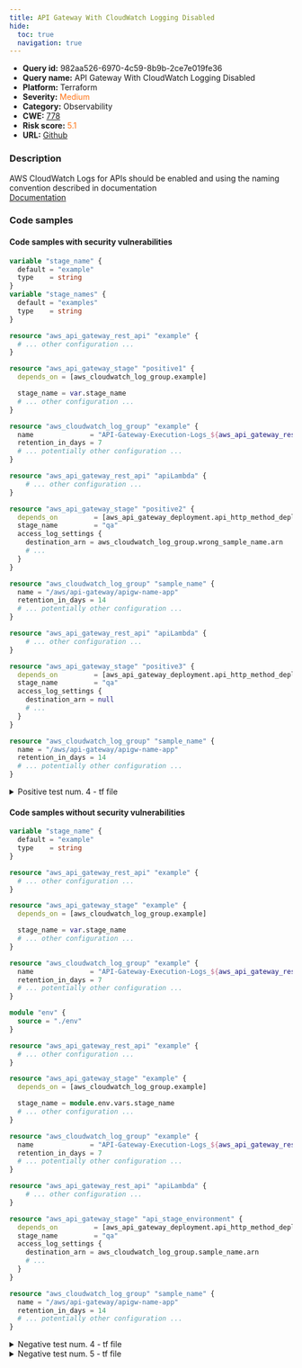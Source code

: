 ```yaml
---
title: API Gateway With CloudWatch Logging Disabled
hide:
  toc: true
  navigation: true
---
```


<style>
  .highlight .hll {
    background-color: #ff171742;
  }
  .md-content {
    max-width: 1100px;
    margin: 0 auto;
  }
</style>

-   **Query id:** 982aa526-6970-4c59-8b9b-2ce7e019fe36
-   **Query name:** API Gateway With CloudWatch Logging Disabled
-   **Platform:** Terraform
-   **Severity:** <span style="color:#ff7213">Medium</span>
-   **Category:** Observability
-   **CWE:** <a href="https://cwe.mitre.org/data/definitions/778.html" onclick="newWindowOpenerSafe(event, 'https://cwe.mitre.org/data/definitions/778.html')">778</a>
-   **Risk score:** <span style="color:#ff7213">5.1</span>
-   **URL:** [Github](https://github.com/Checkmarx/kics/tree/master/assets/queries/terraform/aws/api_gateway_with_cloudwatch_logging_disabled)

### Description
AWS CloudWatch Logs for APIs should be enabled and using the naming convention described in documentation<br>
[Documentation](https://registry.terraform.io/providers/hashicorp/aws/latest/docs/resources/api_gateway_stage#managing-the-api-logging-cloudwatch-log-group)

### Code samples
#### Code samples with security vulnerabilities
```tf title="Positive test num. 1 - tf file" hl_lines="14"
variable "stage_name" {
  default = "example"
  type    = string
}
variable "stage_names" {
  default = "examples"
  type    = string
}

resource "aws_api_gateway_rest_api" "example" {
  # ... other configuration ...
}

resource "aws_api_gateway_stage" "positive1" {
  depends_on = [aws_cloudwatch_log_group.example]

  stage_name = var.stage_name
  # ... other configuration ...
}

resource "aws_cloudwatch_log_group" "example" {
  name              = "API-Gateway-Execution-Logs_${aws_api_gateway_rest_api.example.id}/${var.stage_names}"
  retention_in_days = 7
  # ... potentially other configuration ...
}

```
```tf title="Positive test num. 2 - tf file" hl_lines="9"
resource "aws_api_gateway_rest_api" "apiLambda" {
    # ... other configuration ...
}

resource "aws_api_gateway_stage" "positive2" {
  depends_on         = [aws_api_gateway_deployment.api_http_method_deployment]
  stage_name         = "qa"
  access_log_settings {
    destination_arn = aws_cloudwatch_log_group.wrong_sample_name.arn
    # ...
  }
}

resource "aws_cloudwatch_log_group" "sample_name" {
  name = "/aws/api-gateway/apigw-name-app"
  retention_in_days = 14
  # ... potentially other configuration ...
}
```
```tf title="Positive test num. 3 - tf file" hl_lines="9"
resource "aws_api_gateway_rest_api" "apiLambda" {
    # ... other configuration ...
}

resource "aws_api_gateway_stage" "positive3" {
  depends_on         = [aws_api_gateway_deployment.api_http_method_deployment]
  stage_name         = "qa"
  access_log_settings {
    destination_arn = null
    # ...
  }
}

resource "aws_cloudwatch_log_group" "sample_name" {
  name = "/aws/api-gateway/apigw-name-app"
  retention_in_days = 14
  # ... potentially other configuration ...
}
```
<details><summary>Positive test num. 4 - tf file</summary>

```tf hl_lines="5"
resource "aws_api_gateway_rest_api" "apiLambda" {
    # ... other configuration ...
}

resource "aws_api_gateway_stage" "positive4" {
  depends_on         = [aws_api_gateway_deployment.api_http_method_deployment]
  stage_name         = "qa"
}

resource "aws_cloudwatch_log_group" "sample_name" {
  name = "/aws/api-gateway/apigw-name-app"
  retention_in_days = 14
  # ... potentially other configuration ...
}
```
</details>


#### Code samples without security vulnerabilities
```tf title="Negative test num. 1 - tf file"
variable "stage_name" {
  default = "example"
  type    = string
}

resource "aws_api_gateway_rest_api" "example" {
  # ... other configuration ...
}

resource "aws_api_gateway_stage" "example" {
  depends_on = [aws_cloudwatch_log_group.example]

  stage_name = var.stage_name
  # ... other configuration ...
}

resource "aws_cloudwatch_log_group" "example" {
  name              = "API-Gateway-Execution-Logs_${aws_api_gateway_rest_api.example.id}/${var.stage_name}"
  retention_in_days = 7
  # ... potentially other configuration ...
}

```
```tf title="Negative test num. 2 - tf file"
module "env" {
  source = "./env"
}

resource "aws_api_gateway_rest_api" "example" {
  # ... other configuration ...
}

resource "aws_api_gateway_stage" "example" {
  depends_on = [aws_cloudwatch_log_group.example]

  stage_name = module.env.vars.stage_name
  # ... other configuration ...
}

resource "aws_cloudwatch_log_group" "example" {
  name              = "API-Gateway-Execution-Logs_${aws_api_gateway_rest_api.example.id}/${module.env.vars.stage_name}"
  retention_in_days = 7
  # ... potentially other configuration ...
}

```
```tf title="Negative test num. 3 - tf file"
resource "aws_api_gateway_rest_api" "apiLambda" {
    # ... other configuration ...
}

resource "aws_api_gateway_stage" "api_stage_environment" {
  depends_on         = [aws_api_gateway_deployment.api_http_method_deployment]
  stage_name         = "qa"
  access_log_settings {
    destination_arn = aws_cloudwatch_log_group.sample_name.arn
    # ...
  }
}

resource "aws_cloudwatch_log_group" "sample_name" {
  name = "/aws/api-gateway/apigw-name-app"
  retention_in_days = 14
  # ... potentially other configuration ...
}
```
<details><summary>Negative test num. 4 - tf file</summary>

```tf
variable "stage_name" {
  default = "example"
  type    = string
}
variable "stage_names" {
  default = "examples"
  type    = string
}

resource "aws_api_gateway_rest_api" "example" {
  # ... other configuration ...
}

resource "aws_api_gateway_stage" "example" {
  depends_on = [aws_cloudwatch_log_group.example]

  stage_name = var.stage_name
  access_log_settings {
    destination_arn = null
    # ...
  }
  # ... other configuration ...
}

resource "aws_cloudwatch_log_group" "example" {
  name              = "API-Gateway-Execution-Logs_${aws_api_gateway_rest_api.example.id}/${var.stage_name}"
  retention_in_days = 7
  # ... potentially other configuration ...
}

```
</details>
<details><summary>Negative test num. 5 - tf file</summary>

```tf
module "env" {
  source = "./env"
}

resource "aws_api_gateway_rest_api" "example" {
  # ... other configuration ...
}

resource "aws_api_gateway_stage" "example" {
  depends_on = [aws_cloudwatch_log_group.example]

  stage_name = module.env.vars.stage_name
  access_log_settings {
    destination_arn = aws_cloudwatch_log_group.sample_name.arn
    # ...
  }
  # ... other configuration ...
}

resource "aws_cloudwatch_log_group" "example" {
  name              = "API-Gateway-Execution-Logs_${aws_api_gateway_rest_api.example.id}/${module.env.vars.stage_name}"
  retention_in_days = 7
  # ... potentially other configuration ...
}

resource "aws_cloudwatch_log_group" "sample_name" {
  name = "/aws/api-gateway/apigw-name-app"
  retention_in_days = 14
  # ... potentially other configuration ...
}

```
</details>

